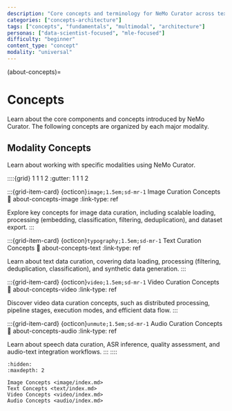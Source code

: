 ```yaml
---
description: "Core concepts and terminology for NeMo Curator across text, image, video, and audio data curation modalities"
categories: ["concepts-architecture"]
tags: ["concepts", "fundamentals", "multimodal", "architecture"]
personas: ["data-scientist-focused", "mle-focused"]
difficulty: "beginner"
content_type: "concept"
modality: "universal"
---
```


(about-concepts)=
# Concepts

Learn about the core components and concepts introduced by NeMo Curator. The following concepts are organized by each major modality.

## Modality Concepts

Learn about working with specific modalities using NeMo Curator.

::::{grid} 1 1 1 2
:gutter: 1 1 1 2

:::{grid-item-card} {octicon}`image;1.5em;sd-mr-1` Image Curation Concepts
:link: about-concepts-image
:link-type: ref

Explore key concepts for image data curation, including scalable loading, processing (embedding, classification, filtering, deduplication), and dataset export.
:::

:::{grid-item-card} {octicon}`typography;1.5em;sd-mr-1` Text Curation Concepts
:link: about-concepts-text
:link-type: ref

Learn about text data curation, covering data loading, processing (filtering, deduplication, classification), and synthetic data generation.
:::

:::{grid-item-card} {octicon}`video;1.5em;sd-mr-1` Video Curation Concepts
:link: about-concepts-video
:link-type: ref

Discover video data curation concepts, such as distributed processing, pipeline stages, execution modes, and efficient data flow.
:::

:::{grid-item-card} {octicon}`unmute;1.5em;sd-mr-1` Audio Curation Concepts
:link: about-concepts-audio
:link-type: ref

Learn about speech data curation, ASR inference, quality assessment, and audio-text integration workflows.
:::
::::

```{toctree}
:hidden:
:maxdepth: 2

Image Concepts <image/index.md>
Text Concepts <text/index.md>
Video Concepts <video/index.md>
Audio Concepts <audio/index.md>
```
